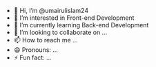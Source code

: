 - 👋 Hi, I’m @umairulislam24
- 👀 I’m interested in Front-end Development
- 🌱 I’m currently learning Back-end Development
- 💞️ I’m looking to collaborate on ...
- 📫 How to reach me ...
- 😄 Pronouns: ...
- ⚡ Fun fact: ...

<!---
umairulislam24/umairulislam24 is a ✨ special ✨ repository because its `README.md` (this file) appears on your GitHub profile.
You can click the Preview link to take a look at your changes.
--->

